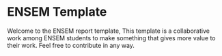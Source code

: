 # ENSEM Template

Welcome to the ENSEM report template, This template is a collaborative work among ENSEM students to make something that gives more value to their work.
Feel free to contribute in any way.
